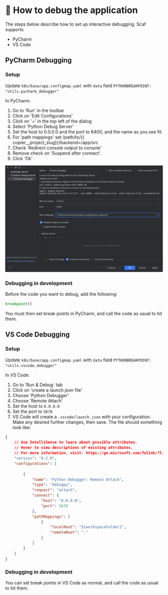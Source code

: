 # :bug: How to debug the application

The steps below describe how to set up interactive debugging. Scaf supports

* PyCharm
* VS Code

## PyCharm Debugging

### Setup

Update `k8s/base/app.configmap.yaml` with `data` field `PYTHONBREAKPOINT: "utils.pycharm_debugger"`

In PyCharm:

1. Go to 'Run' in the toolbar
2. Click on 'Edit Configurations'
3. Click on '+' in the top left of the dialog
4. Select 'Python Debug Server'
5. Set the host to 0.0.0.0 and the port to 6400, and the name as you see fit.
6. For 'path mappings' set /path/to/{{ copier__project_slug}}/backend=/app/src
7. Check 'Redirect console output to console'
8. Remove check on 'Suspend after connect'.
9. Click 'Ok'

![debug__debug_configuration.png](images/debug__debug_configuration.png)

### Debugging in development
Before the code you want to debug, add the following:

```python
breakpoint()
```

You must then set break points in PyCharm, and call the code as usual to hit them.

## VS Code Debugging

### Setup

Update `k8s/base/app.configmap.yaml` with `data` field `PYTHONBREAKPOINT: "utils.vscode_debugger"`

In VS Code:

1. Go to 'Run & Debug` tab
2. Click on 'create a launch.json file'
3. Choose 'Python Debugger'
4. Choose 'Remote Attach'
5. Set the host to `0.0.0.0`
6. Set the port to `5678`
7. VS Code will create a `.vscode/launch.json` with your configuration. Make any desired further changes, then save. The file should something look like:

```json
{
    // Use IntelliSense to learn about possible attributes.
    // Hover to view descriptions of existing attributes.
    // For more information, visit: https://go.microsoft.com/fwlink/?linkid=830387
    "version": "0.2.0",
    "configurations": [

        {
            "name": "Python Debugger: Remote Attach",
            "type": "debugpy",
            "request": "attach",
            "connect": {
                "host": "0.0.0.0",
                "port": 5678
            },
            "pathMappings": [
                {
                    "localRoot": "${workspaceFolder}",
                    "remoteRoot": "."
                }
            ]
        }
    ]
}
```

### Debugging in development

You can set break points in VS Code as normal, and call the code as usual to hit them.
